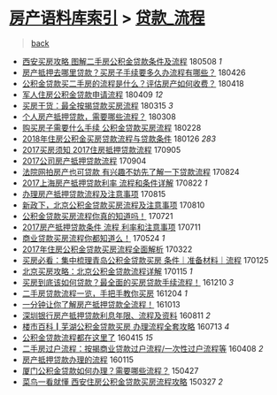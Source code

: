 [房产语料库索引](../../README.md)  > [贷款_流程](贷款_流程.md)
====
> [back](../README.md)

- [西安买房攻略 图解二手房公积金贷款条件及流程](http://jkwz.applinzi.com/ittc/7100704815875359761.html#%E8%A5%BF%E5%AE%89%E4%B9%B0%E6%88%BF%E6%94%BB%E7%95%A5+%E5%9B%BE%E8%A7%A3%E4%BA%8C%E6%89%8B%E6%88%BF%E5%85%AC%E7%A7%AF%E9%87%91%E8%B4%B7%E6%AC%BE%E6%9D%A1%E4%BB%B6%E5%8F%8A%E6%B5%81%E7%A8%8B) 180508 *1* 
- [房产抵押去哪里贷款？买房子手续要多久办流程有哪些？](http://jkwz.applinzi.com/ittc/7096307855651243014.html#%E6%88%BF%E4%BA%A7%E6%8A%B5%E6%8A%BC%E5%8E%BB%E5%93%AA%E9%87%8C%E8%B4%B7%E6%AC%BE%EF%BC%9F%E4%B9%B0%E6%88%BF%E5%AD%90%E6%89%8B%E7%BB%AD%E8%A6%81%E5%A4%9A%E4%B9%85%E5%8A%9E%E6%B5%81%E7%A8%8B%E6%9C%89%E5%93%AA%E4%BA%9B%EF%BC%9F) 180426  
- [公积金贷款买二手房的流程是什么？评估房产如何收费？](http://jkwz.applinzi.com/ittc/7093318168963712006.html#%E5%85%AC%E7%A7%AF%E9%87%91%E8%B4%B7%E6%AC%BE%E4%B9%B0%E4%BA%8C%E6%89%8B%E6%88%BF%E7%9A%84%E6%B5%81%E7%A8%8B%E6%98%AF%E4%BB%80%E4%B9%88%EF%BC%9F%E8%AF%84%E4%BC%B0%E6%88%BF%E4%BA%A7%E5%A6%82%E4%BD%95%E6%94%B6%E8%B4%B9%EF%BC%9F) 180418  
- [军人住房公积金贷款申请流程](http://jkwz.applinzi.com/ittc/7089924035045753872.html#%E5%86%9B%E4%BA%BA%E4%BD%8F%E6%88%BF%E5%85%AC%E7%A7%AF%E9%87%91%E8%B4%B7%E6%AC%BE%E7%94%B3%E8%AF%B7%E6%B5%81%E7%A8%8B) 180409 *12* 
- [买房干货：最全按揭贷款买房流程](http://jkwz.applinzi.com/ittc/7080833673421390854.html#%E4%B9%B0%E6%88%BF%E5%B9%B2%E8%B4%A7%EF%BC%9A%E6%9C%80%E5%85%A8%E6%8C%89%E6%8F%AD%E8%B4%B7%E6%AC%BE%E4%B9%B0%E6%88%BF%E6%B5%81%E7%A8%8B) 180315 *3* 
- [个人房产抵押贷款，需要哪些流程？](http://jkwz.applinzi.com/ittc/7078049632594953226.html#%E4%B8%AA%E4%BA%BA%E6%88%BF%E4%BA%A7%E6%8A%B5%E6%8A%BC%E8%B4%B7%E6%AC%BE%EF%BC%8C%E9%9C%80%E8%A6%81%E5%93%AA%E4%BA%9B%E6%B5%81%E7%A8%8B%EF%BC%9F) 180308  
- [购买房子需要什么手续 公积金贷款买房流程](http://jkwz.applinzi.com/ittc/7075191122068767751.html#%E8%B4%AD%E4%B9%B0%E6%88%BF%E5%AD%90%E9%9C%80%E8%A6%81%E4%BB%80%E4%B9%88%E6%89%8B%E7%BB%AD+%E5%85%AC%E7%A7%AF%E9%87%91%E8%B4%B7%E6%AC%BE%E4%B9%B0%E6%88%BF%E6%B5%81%E7%A8%8B) 180228  
- [2018年住房公积金买房贷款流程与贷款条件](http://jkwz.applinzi.com/ittc/7062945809060856839.html#2018%E5%B9%B4%E4%BD%8F%E6%88%BF%E5%85%AC%E7%A7%AF%E9%87%91%E4%B9%B0%E6%88%BF%E8%B4%B7%E6%AC%BE%E6%B5%81%E7%A8%8B%E4%B8%8E%E8%B4%B7%E6%AC%BE%E6%9D%A1%E4%BB%B6) 180126 *283* 
- [2017买房须知 2017住房抵押贷款流程](http://jkwz.applinzi.com/ittc/7009805596948431888.html#2017%E4%B9%B0%E6%88%BF%E9%A1%BB%E7%9F%A5+2017%E4%BD%8F%E6%88%BF%E6%8A%B5%E6%8A%BC%E8%B4%B7%E6%AC%BE%E6%B5%81%E7%A8%8B) 170905  
- [2017公司房产抵押贷款流程](http://jkwz.applinzi.com/ittc/7009505090296349712.html#2017%E5%85%AC%E5%8F%B8%E6%88%BF%E4%BA%A7%E6%8A%B5%E6%8A%BC%E8%B4%B7%E6%AC%BE%E6%B5%81%E7%A8%8B) 170904  
- [法院网拍房产也可贷款 有兴趣不妨先了解一下贷款流程](http://jkwz.applinzi.com/ittc/7005286674349949968.html#%E6%B3%95%E9%99%A2%E7%BD%91%E6%8B%8D%E6%88%BF%E4%BA%A7%E4%B9%9F%E5%8F%AF%E8%B4%B7%E6%AC%BE+%E6%9C%89%E5%85%B4%E8%B6%A3%E4%B8%8D%E5%A6%A8%E5%85%88%E4%BA%86%E8%A7%A3%E4%B8%80%E4%B8%8B%E8%B4%B7%E6%AC%BE%E6%B5%81%E7%A8%8B) 170824  
- [2017上海房产抵押贷款利率 流程和条件详解](http://jkwz.applinzi.com/ittc/7004637510259704849.html#2017%E4%B8%8A%E6%B5%B7%E6%88%BF%E4%BA%A7%E6%8A%B5%E6%8A%BC%E8%B4%B7%E6%AC%BE%E5%88%A9%E7%8E%87+%E6%B5%81%E7%A8%8B%E5%92%8C%E6%9D%A1%E4%BB%B6%E8%AF%A6%E8%A7%A3) 170822 *1* 
- [办理房产抵押贷款流程及注意事项](http://jkwz.applinzi.com/ittc/7001954082296955921.html#%E5%8A%9E%E7%90%86%E6%88%BF%E4%BA%A7%E6%8A%B5%E6%8A%BC%E8%B4%B7%E6%AC%BE%E6%B5%81%E7%A8%8B%E5%8F%8A%E6%B3%A8%E6%84%8F%E4%BA%8B%E9%A1%B9) 170815  
- [新政下，北京公积金贷款买房流程及注意事项](http://jkwz.applinzi.com/ittc/7000111793186538513.html#%E6%96%B0%E6%94%BF%E4%B8%8B%EF%BC%8C%E5%8C%97%E4%BA%AC%E5%85%AC%E7%A7%AF%E9%87%91%E8%B4%B7%E6%AC%BE%E4%B9%B0%E6%88%BF%E6%B5%81%E7%A8%8B%E5%8F%8A%E6%B3%A8%E6%84%8F%E4%BA%8B%E9%A1%B9) 170810  
- [公积金贷款买房流程你真的知道吗！](http://jkwz.applinzi.com/ittc/6992720861520725009.html#%E5%85%AC%E7%A7%AF%E9%87%91%E8%B4%B7%E6%AC%BE%E4%B9%B0%E6%88%BF%E6%B5%81%E7%A8%8B%E4%BD%A0%E7%9C%9F%E7%9A%84%E7%9F%A5%E9%81%93%E5%90%97%EF%BC%81) 170721  
- [2017房产抵押贷款条件 流程 利率和注意事项](http://jkwz.applinzi.com/ittc/6988978952600028165.html#2017%E6%88%BF%E4%BA%A7%E6%8A%B5%E6%8A%BC%E8%B4%B7%E6%AC%BE%E6%9D%A1%E4%BB%B6+%E6%B5%81%E7%A8%8B+%E5%88%A9%E7%8E%87%E5%92%8C%E6%B3%A8%E6%84%8F%E4%BA%8B%E9%A1%B9) 170711  
- [商业贷款买房流程你都知道么！](http://jkwz.applinzi.com/ittc/6970905466992329733.html#%E5%95%86%E4%B8%9A%E8%B4%B7%E6%AC%BE%E4%B9%B0%E6%88%BF%E6%B5%81%E7%A8%8B%E4%BD%A0%E9%83%BD%E7%9F%A5%E9%81%93%E4%B9%88%EF%BC%81) 170524 *1* 
- [2017年住房公积金贷款买房流程全面解析](http://jkwz.applinzi.com/ittc/6947806337827341317.html#2017%E5%B9%B4%E4%BD%8F%E6%88%BF%E5%85%AC%E7%A7%AF%E9%87%91%E8%B4%B7%E6%AC%BE%E4%B9%B0%E6%88%BF%E6%B5%81%E7%A8%8B%E5%85%A8%E9%9D%A2%E8%A7%A3%E6%9E%90) 170322  
- [买房必看：集中梳理青岛公积金贷款买房 条件｜准备材料｜流程](http://jkwz.applinzi.com/ittc/6926956914218107908.html#%E4%B9%B0%E6%88%BF%E5%BF%85%E7%9C%8B%EF%BC%9A%E9%9B%86%E4%B8%AD%E6%A2%B3%E7%90%86%E9%9D%92%E5%B2%9B%E5%85%AC%E7%A7%AF%E9%87%91%E8%B4%B7%E6%AC%BE%E4%B9%B0%E6%88%BF+%E6%9D%A1%E4%BB%B6%EF%BD%9C%E5%87%86%E5%A4%87%E6%9D%90%E6%96%99%EF%BD%9C%E6%B5%81%E7%A8%8B) 170125  
- [北京买房攻略：北京公积金贷款流程详解](http://jkwz.applinzi.com/ittc/6922645039095481349.html#%E5%8C%97%E4%BA%AC%E4%B9%B0%E6%88%BF%E6%94%BB%E7%95%A5%EF%BC%9A%E5%8C%97%E4%BA%AC%E5%85%AC%E7%A7%AF%E9%87%91%E8%B4%B7%E6%AC%BE%E6%B5%81%E7%A8%8B%E8%AF%A6%E8%A7%A3) 170115 *1* 
- [买房到底该如何贷款？最全面的买房贷款手续流程！](http://jkwz.applinzi.com/ittc/6910042132135281668.html#%E4%B9%B0%E6%88%BF%E5%88%B0%E5%BA%95%E8%AF%A5%E5%A6%82%E4%BD%95%E8%B4%B7%E6%AC%BE%EF%BC%9F%E6%9C%80%E5%85%A8%E9%9D%A2%E7%9A%84%E4%B9%B0%E6%88%BF%E8%B4%B7%E6%AC%BE%E6%89%8B%E7%BB%AD%E6%B5%81%E7%A8%8B%EF%BC%81) 161210 *3* 
- [二手房贷款流程一览，手把手教你买房](http://jkwz.applinzi.com/ittc/6907709030029329412.html#%E4%BA%8C%E6%89%8B%E6%88%BF%E8%B4%B7%E6%AC%BE%E6%B5%81%E7%A8%8B%E4%B8%80%E8%A7%88%EF%BC%8C%E6%89%8B%E6%8A%8A%E6%89%8B%E6%95%99%E4%BD%A0%E4%B9%B0%E6%88%BF) 161204 *1* 
- [一分钟让你了解房产抵押贷款全流程！](http://jkwz.applinzi.com/ittc/6888489566498980869.html#%E4%B8%80%E5%88%86%E9%92%9F%E8%AE%A9%E4%BD%A0%E4%BA%86%E8%A7%A3%E6%88%BF%E4%BA%A7%E6%8A%B5%E6%8A%BC%E8%B4%B7%E6%AC%BE%E5%85%A8%E6%B5%81%E7%A8%8B%EF%BC%81) 161013  
- [深圳银行房产抵押贷款利息年限、流程及资料](http://jkwz.applinzi.com/ittc/6865194893185647621.html#%E6%B7%B1%E5%9C%B3%E9%93%B6%E8%A1%8C%E6%88%BF%E4%BA%A7%E6%8A%B5%E6%8A%BC%E8%B4%B7%E6%AC%BE%E5%88%A9%E6%81%AF%E5%B9%B4%E9%99%90%E3%80%81%E6%B5%81%E7%A8%8B%E5%8F%8A%E8%B5%84%E6%96%99) 160811 *2* 
- [楼市百科┃芜湖公积金贷款买房 办理流程全套攻略](http://jkwz.applinzi.com/ittc/6854260828358050820.html#%E6%A5%BC%E5%B8%82%E7%99%BE%E7%A7%91%E2%94%83%E8%8A%9C%E6%B9%96%E5%85%AC%E7%A7%AF%E9%87%91%E8%B4%B7%E6%AC%BE%E4%B9%B0%E6%88%BF+%E5%8A%9E%E7%90%86%E6%B5%81%E7%A8%8B%E5%85%A8%E5%A5%97%E6%94%BB%E7%95%A5) 160713 *4* 
- [公积金贷款流程都在这里了](http://jkwz.applinzi.com/ittc/6821272532225098757.html#%E5%85%AC%E7%A7%AF%E9%87%91%E8%B4%B7%E6%AC%BE%E6%B5%81%E7%A8%8B%E9%83%BD%E5%9C%A8%E8%BF%99%E9%87%8C%E4%BA%86) 160415 *15* 
- [二手房过户流程：按揭商业贷款过户流程/一次性过户流程等](http://jkwz.applinzi.com/ittc/6818670826568025092.html#%E4%BA%8C%E6%89%8B%E6%88%BF%E8%BF%87%E6%88%B7%E6%B5%81%E7%A8%8B%EF%BC%9A%E6%8C%89%E6%8F%AD%E5%95%86%E4%B8%9A%E8%B4%B7%E6%AC%BE%E8%BF%87%E6%88%B7%E6%B5%81%E7%A8%8B%2F%E4%B8%80%E6%AC%A1%E6%80%A7%E8%BF%87%E6%88%B7%E6%B5%81%E7%A8%8B%E7%AD%89) 160408 *2* 
- [房产抵押贷款办理的流程](http://jkwz.applinzi.com/ittc/6787475102480466949.html#%E6%88%BF%E4%BA%A7%E6%8A%B5%E6%8A%BC%E8%B4%B7%E6%AC%BE%E5%8A%9E%E7%90%86%E7%9A%84%E6%B5%81%E7%A8%8B) 160115  
- [厦门公积金贷款如何办理？需要哪些流程？](http://jkwz.applinzi.com/ittc/547650611407952587.html#%E5%8E%A6%E9%97%A8%E5%85%AC%E7%A7%AF%E9%87%91%E8%B4%B7%E6%AC%BE%E5%A6%82%E4%BD%95%E5%8A%9E%E7%90%86%EF%BC%9F%E9%9C%80%E8%A6%81%E5%93%AA%E4%BA%9B%E6%B5%81%E7%A8%8B%EF%BC%9F) 150427  
- [菜鸟一看就懂 西安住房公积金贷款买房流程攻略](http://jkwz.applinzi.com/ittc/547650611402642676.html#%E8%8F%9C%E9%B8%9F%E4%B8%80%E7%9C%8B%E5%B0%B1%E6%87%82+%E8%A5%BF%E5%AE%89%E4%BD%8F%E6%88%BF%E5%85%AC%E7%A7%AF%E9%87%91%E8%B4%B7%E6%AC%BE%E4%B9%B0%E6%88%BF%E6%B5%81%E7%A8%8B%E6%94%BB%E7%95%A5) 150327 *2* 
